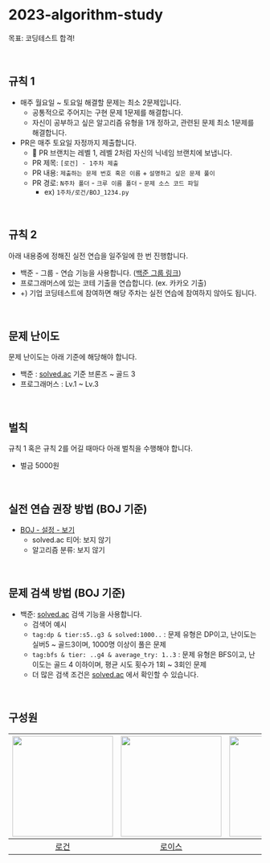 # 2023-algorithm-study

목표: 코딩테스트 합격!

<br/>

## 규칙 1
- 매주 월요일 ~ 토요일 해결할 문제는 최소 2문제입니다.
  - 공통적으로 주어지는 구현 문제 1문제를 해결합니다.
  - 자신이 공부하고 싶은 알고리즘 유형을 1개 정하고, 관련된 문제 최소 1문제를 해결합니다.
- PR은 매주 토요일 자정까지 제출합니다.
  - 🙌 PR 브랜치는 레벨 1, 레벨 2처럼 자신의 닉네임 브랜치에 보냅니다.
  - PR 제목: `[로건] - 1주차 제출`
  - PR 내용: `제출하는 문제 번호 혹은 이름` + `설명하고 싶은 문제 풀이`
  - PR 경로: `N주차 폴더` - `크루 이름 폴더` - `문제 소스 코드 파일`
    - ex) `1주차/로건/BOJ_1234.py`

<br/>

## 규칙 2
아래 내용중에 정해진 실전 연습을 일주일에 한 번 진행합니다.
- 백준 - 그룹 - 연습 기능을 사용합니다. ([백준 그룹 링크](https://www.acmicpc.net/group/18114))
- 프로그래머스에 있는 코테 기출을 연습합니다. (ex. 카카오 기출)
- +) 기업 코딩테스트에 참여하면 해당 주차는 실전 연습에 참여하지 않아도 됩니다.

<br/>

## 문제 난이도
문제 난이도는 아래 기준에 해당해야 합니다.
- 백준 : [solved.ac](https://solved.ac) 기준 브론즈 ~ 골드 3
- 프로그래머스 : Lv.1 ~ Lv.3

<br/>

## 벌칙
규칙 1 혹은 규칙 2를 어길 때마다 아래 벌칙을 수행해야 합니다.
- 벌금 5000원

<br/>

## 실전 연습 권장 방법 (BOJ 기준)
- [BOJ - 설정 - 보기](https://www.acmicpc.net/setting/view)
  - solved.ac 티어: 보지 않기
  - 알고리즘 분류: 보지 않기

<br/>

## 문제 검색 방법 (BOJ 기준)
- 백준: [solved.ac](https://solved.ac/search?query=) 검색 기능을 사용합니다.
  - 검색어 예시
  - `tag:dp & tier:s5..g3 & solved:1000..` : 문제 유형은 DP이고, 난이도는 실버5 ~ 골드3이며, 1000명 이상이 풀은 문제
  - `tag:bfs & tier: ..g4 & average_try: 1..3` : 문제 유형은 BFS이고, 난이도는 골드 4 이하이며, 평균 시도 횟수가 1회 ~ 3회인 문제
  - 더 많은 검색 조건은 [solved.ac](https://solved.ac/search?query=) 에서 확인할 수 있습니다.

<br/>

## 구성원

| <img src="https://avatars.githubusercontent.com/u/79046106?v=4" alt="" width=200> | <img src="https://avatars.githubusercontent.com/u/90550065?v=4" alt="" width=200> | <img src="https://avatars.githubusercontent.com/u/52229930?v=4" alt="" width=200> | <img src="https://avatars.githubusercontent.com/u/77962265?v=4" alt="" width=200> | <img src="https://avatars.githubusercontent.com/u/83010167?v=4" alt="" width=200> | <img src="https://avatars.githubusercontent.com/u/91522259?v=4" alt="" width=200> | <img src="https://avatars.githubusercontent.com/u/91244090?v=4" alt="" width=200> | <img src="https://avatars.githubusercontent.com/u/62413589?v=4" alt="" width=200> | <img src="https://avatars.githubusercontent.com/u/91937954?v=4" alt="" width=200> | <img src="https://avatars.githubusercontent.com/u/71651608?v=4" alt="" width=200> | <img src="https://avatars.githubusercontent.com/u/63213487?v=4" alt="" width=200> | <img src="https://avatars.githubusercontent.com/u/82203978?v=4" alt="" width=200> | <img src="https://avatars.githubusercontent.com/u/32128848?v=4" alt="" width=200> |
| :-------------------------------------------------------------------------------: | :-------------------------------------------------------------------------------: | :-------------------------------------------------------------------------------: | :-------------------------------------------------------------------------------: | :-------------------------------------------------------------------------------: | :-------------------------------------------------------------------------------: | :-------------------------------------------------------------------------------: | :-------------------------------------------------------------------------------: | :-------------------------------------------------------------------------------: | :-------------------------------------------------------------------------------: | :-------------------------------------------------------------------------------: | :-------------------------------------------------------------------------------: | :-------------------------------------------------------------------------------: |
| [로건](https://github.com/70825) | [로이스](https://github.com/TaeyeonRoyce) | [말랑](https://github.com/shin-mallang) |[모디](https://github.com/jaehee329) | [에단](https://github.com/cookienc) | [오잉](https://github.com/hanueleee) | [우가](https://github.com/wugawuga) | [우르](https://github.com/java-saeng) | [제나](https://github.com/yenawee) | [제리](https://github.com/Hyeonjae-K) | [제이](https://github.com/sosow0212) | [헤나](https://github.com/hyena0608) | [홍실](https://github.com/hong-sile) |
